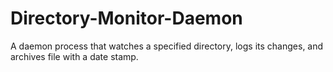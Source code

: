 # Directory-Monitor-Daemon
A daemon process that watches a specified directory, logs its changes, and archives file with a date stamp.
